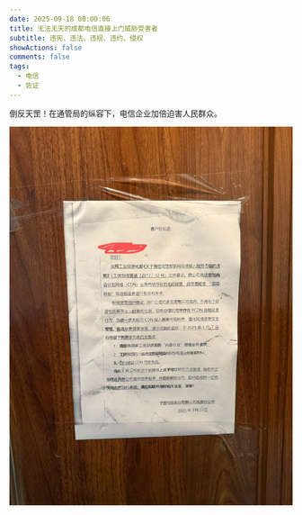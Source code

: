 ```yaml
---
date: 2025-09-18 00:00:06
title: 无法无天的成都电信直接上门威胁受害者
subtitle: 违宪、违法、违规、违约、侵权
showActions: false
comments: false
tags:
  - 电信
  - 佐证
---
```


倒反天罡！在通管局的纵容下，电信企业加倍迫害人民群众。

![胡作非为](1.jpg)

